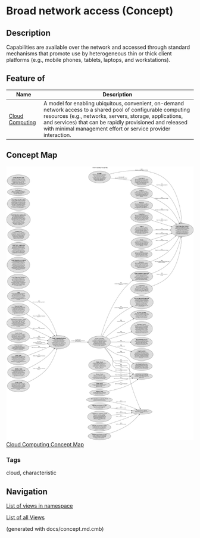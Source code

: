 # Broad network access (Concept)
## Description
Capabilities are available over the network and accessed through standard
          mechanisms that promote use by heterogeneous thin or thick client platforms
          (e.g., mobile phones, tablets, laptops, and workstations).

## Feature of
| Name | Description |
|---|---|
| [Cloud Computing](../../software-development/cloud/cloud-computing.md) | A model for enabling ubiquitous, convenient, on-demand network access to a shared pool of configurable computing resources (e.g., networks, servers, storage, applications, and services) that can be rapidly provisioned and released with minimal management effort or service provider interaction. |

## Concept Map
![Cloud Computing Concept Map](../../software-development/cloud/concept-view.png)
[Cloud Computing Concept Map](../../software-development/cloud/concept-view.md)

### Tags
cloud, characteristic


## Navigation
[List of views in namespace](./views-in-namespace.md)

[List of all Views](../../views.md)

(generated with docs/concept.md.cmb)

